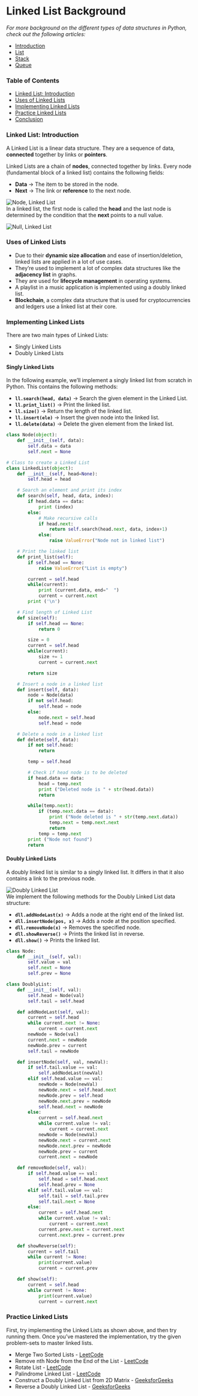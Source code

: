 # Linked List Background

_For more background on the different types of data structures in Python, check out the following articles:_

- [Introduction](https://www.section.io/data-structures-python-part-1/)
- [List](https://www.section.io/list-data-structure-python/)
- [Stack](https://www.section.io/stack-data-structure-python)
- [Queue](https://www.section.io/queue-data-structure-python/)

### Table of Contents <a id="table-of-contents"></a>

- [Linked List: Introduction](https://www.section.io/engineering-education/linked-list-data-structure-python/#linked-list:-introduction)
- [Uses of Linked Lists](https://www.section.io/engineering-education/linked-list-data-structure-python/#uses-of-linked-lists)
- [Implementing Linked Lists](https://www.section.io/engineering-education/linked-list-data-structure-python/#implementing-linked-lists)
- [Practice Linked Lists](https://www.section.io/engineering-education/linked-list-data-structure-python/#practice-linked-lists)
- [Conclusion](https://www.section.io/engineering-education/linked-list-data-structure-python/#conclusion)

### Linked List: Introduction <a id="linked-list-introduction"></a>

A Linked List is a linear data structure. They are a sequence of data, **connected** together by links or **pointers**.

Linked Lists are a chain of **nodes**, connected together by links. Every node \(fundamental block of a linked list\) contains the following fields:

- **Data** -&gt; The item to be stored in the node.
- **Next** -&gt; The link or **reference** to the next node.

![Node, Linked List](https://www.section.io/engineering-education/linked-list-data-structure-python/nodell.png)  
In a linked list, the first node is called the **head** and the last node is determined by the condition that the **next** points to a null value.

![Null, Linked List](https://www.section.io/engineering-education/linked-list-data-structure-python/nonell.jpg)

### Uses of Linked Lists <a id="uses-of-linked-lists"></a>

- Due to their **dynamic size allocation** and ease of insertion/deletion, linked lists are applied in a lot of use cases.
- They’re used to implement a lot of complex data structures like the **adjacency list** in graphs.
- They are used for **lifecycle management** in operating systems.
- A playlist in a music application is implemented using a doubly linked list.
- **Blockchain**, a complex data structure that is used for cryptocurrencies and ledgers use a linked list at their core.

### Implementing Linked Lists <a id="implementing-linked-lists"></a>

There are two main types of Linked Lists:

- Singly Linked Lists
- Doubly Linked Lists

#### Singly Linked Lists <a id="singly-linked-lists"></a>

In the following example, we’ll implement a singly linked list from scratch in Python. This contains the following methods:

- **`ll.search(head, data)`** -&gt; Search the given element in the Linked List.
- **`ll.print_list()`** -&gt; Print the linked list.
- **`ll.size()`** -&gt; Return the length of the linked list.
- **`ll.insert(ele)`** -&gt; Insert the given node into the linked list.
- **`ll.delete(data)`** -&gt; Delete the given element from the linked list.

```python
class Node(object):
	def __init__(self, data):
		self.data = data
		self.next = None

# Class to create a Linked List
class LinkedList(object):
	def __init__(self, head=None):
		self.head = head

	# Search an element and print its index
	def search(self, head, data, index):
		if head.data == data:
			print (index)
		else:
			# Make recursive calls
			if head.next:
				return self.search(head.next, data, index+1)
			else:
				raise ValueError("Node not in linked list")

	# Print the linked list
	def print_list(self):
		if self.head == None:
			raise ValueError("List is empty")

		current = self.head
		while(current):
			print (current.data, end="  ")
			current = current.next
		print ('\n')

	# Find length of Linked List
	def size(self):
		if self.head == None:
			return 0

		size = 0
		current = self.head
		while(current):
			size += 1
			current = current.next

		return size

	# Insert a node in a linked list
	def insert(self, data):
		node = Node(data)
		if not self.head:
			self.head = node
		else:
			node.next = self.head
			self.head = node

	# Delete a node in a linked list
	def delete(self, data):
		if not self.head:
			return

		temp = self.head

		# Check if head node is to be deleted
		if head.data == data:
			head = temp.next
			print ("Deleted node is " + str(head.data))
			return

		while(temp.next):
			if (temp.next.data == data):
				print ("Node deleted is " + str(temp.next.data))
				temp.next = temp.next.next
				return
			temp = temp.next
		print ("Node not found")
		return
```

#### Doubly Linked Lists <a id="doubly-linked-lists"></a>

A doubly linked list is similar to a singly linked list. It differs in that it also contains a link to the previous node.

![Doubly Linked List](https://www.section.io/engineering-education/linked-list-data-structure-python/doublyll.png)  
We implement the following methods for the Doubly Linked List data structure:

- **`dll.addNodeLast(x)`** -&gt; Adds a node at the right end of the linked list.
- **`dll.insertNode(pos, x)`** -&gt; Adds a node at the position specified.
- **`dll.removeNode(x)`** -&gt; Removes the specified node.
- **`dll.showReverse()`** -&gt; Prints the linked list in reverse.
- **`dll.show()`** -&gt; Prints the linked list.

```python
class Node:
    def __init__(self, val):
        self.value = val
        self.next = None
        self.prev = None

class DoublyList:
    def __init__(self, val):
        self.head = Node(val)
        self.tail = self.head

    def addNodeLast(self, val):
        current = self.head
        while current.next != None:
            current = current.next
        newNode = Node(val)
        current.next = newNode
        newNode.prev = current
        self.tail = newNode

    def insertNode(self, val, newVal):
        if self.tail.value == val:
            self.addNodeLast(newVal)
        elif self.head.value == val:
            newNode = Node(newVal)
            newNode.next = self.head.next
            newNode.prev = self.head
            newNode.next.prev = newNode
            self.head.next = newNode
        else:
            current = self.head.next
            while current.value != val:
                current = current.next
            newNode = Node(newVal)
            newNode.next = current.next
            newNode.next.prev = newNode
            newNode.prev = current
            current.next = newNode

    def removeNode(self, val):
        if self.head.value == val:
            self.head = self.head.next
            self.head.prev = None
        elif self.tail.value == val:
            self.tail = self.tail.prev
            self.tail.next = None
        else:
            current = self.head.next
            while current.value != val:
                current = current.next
            current.prev.next = current.next
            current.next.prev = current.prev

    def showReverse(self):
        current = self.tail
        while current != None:
            print(current.value)
            current = current.prev

    def show(self):
        current = self.head
        while current != None:
            print(current.value)
            current = current.next
```

### Practice Linked Lists <a id="practice-linked-lists"></a>

First, try implementing the Linked Lists as shown above, and then try running them. Once you’ve mastered the implementation, try the given problem-sets to master linked lists.

- Merge Two Sorted Lists - [LeetCode](https://leetcode.com/problems/merge-two-sorted-lists/)
- Remove nth Node from the End of the List - [LeetCode](https://leetcode.com/problems/remove-nth-node-from-end-of-list/)
- Rotate List - [LeetCode](https://leetcode.com/problems/rotate-list/)
- Palindrome Linked List - [LeetCode](https://leetcode.com/problems/palindrome-linked-list/)
- Construct a Doubly Linked List from 2D Matrix - [GeeksforGeeks](https://www.geeksforgeeks.org/construct-a-doubly-linked-linked-list-from-2d-matrix/?ref=rp)
- Reverse a Doubly Linked List - [GeeksforGeeks](https://www.geeksforgeeks.org/reverse-a-doubly-linked-list/?ref=rp)

